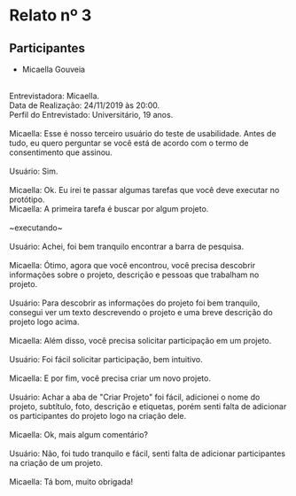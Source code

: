 # Relato nº 3

## Participantes
- Micaella Gouveia
<br><br>

Entrevistadora: Micaella.
<br>
Data de Realização: 24/11/2019 às 20:00.
<br>
Perfil do Entrevistado: Universitário, 19 anos.
<br>
<br>
Micaella: Esse é nosso terceiro usuário do teste de usabilidade. Antes de tudo, eu quero perguntar se você está de acordo com o termo de consentimento que assinou.<br><br>Usuário: Sim.<br><br>
Micaella: Ok. Eu irei te passar algumas tarefas que 
você deve executar no protótipo.
<br>
Micaella: A primeira tarefa é buscar por algum projeto.
<br><br>
~executando~
<br><br>
Usuário: Achei, foi bem tranquilo encontrar a barra de pesquisa.
<br><br>
Micaella: Ótimo, agora que você encontrou, você precisa descobrir informações sobre o projeto, descrição e pessoas que trabalham no projeto.
<br><br>
Usuário: Para descobrir as informações do projeto foi bem tranquilo, consegui ver um texto descrevendo o projeto e uma breve descrição do projeto logo acima.
<br><br>
Micaella: Além disso, você precisa solicitar participação em um projeto.
<br><br>
Usuário: Foi fácil solicitar participação, bem intuitivo.
<br><br>
Micaella: E por fim, você precisa criar um novo projeto.
<br><br>
Usuário: Achar a aba de "Criar Projeto" foi fácil, adicionei o nome do projeto, subtítulo, foto, descrição e etiquetas, porém senti falta de adicionar os participantes do projeto logo na criação dele.
<br><br>
Micaella: Ok, mais algum comentário?
<br><br>
Usuário: Não, foi tudo tranquilo e fácil, senti falta de adicionar participantes na criação de um projeto.
<br><br>
Micaella: Tá bom, muito obrigada!
